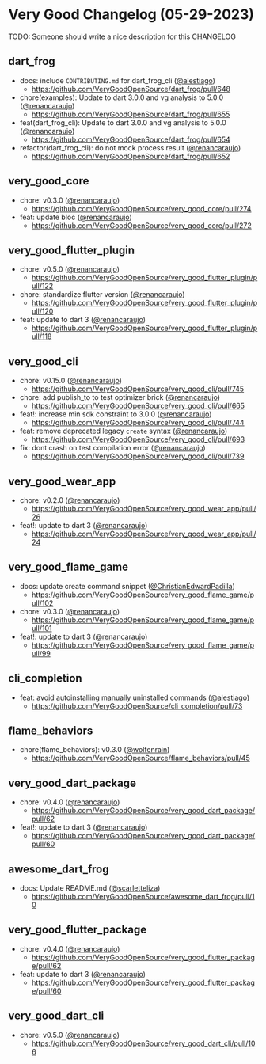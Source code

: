 # Very Good Changelog (05-29-2023)

TODO: Someone should write a nice description for this CHANGELOG

## dart_frog
- docs: include `CONTRIBUTING.md` for dart_frog_cli ([@alestiago](https://github.com/alestiago))
	- https://github.com/VeryGoodOpenSource/dart_frog/pull/648
- chore(examples): Update to dart 3.0.0 and vg analysis to 5.0.0 ([@renancaraujo](https://github.com/renancaraujo))
	- https://github.com/VeryGoodOpenSource/dart_frog/pull/655
- feat(dart_frog_cli): Update to dart 3.0.0 and vg analysis to 5.0.0 ([@renancaraujo](https://github.com/renancaraujo))
	- https://github.com/VeryGoodOpenSource/dart_frog/pull/654
- refactor(dart_frog_cli): do not mock process result ([@renancaraujo](https://github.com/renancaraujo))
	- https://github.com/VeryGoodOpenSource/dart_frog/pull/652

## very_good_core
- chore: v0.3.0 ([@renancaraujo](https://github.com/renancaraujo))
	- https://github.com/VeryGoodOpenSource/very_good_core/pull/274
- feat: update bloc ([@renancaraujo](https://github.com/renancaraujo))
	- https://github.com/VeryGoodOpenSource/very_good_core/pull/272

## very_good_flutter_plugin
- chore: v0.5.0 ([@renancaraujo](https://github.com/renancaraujo))
	- https://github.com/VeryGoodOpenSource/very_good_flutter_plugin/pull/122
- chore: standardize flutter version ([@renancaraujo](https://github.com/renancaraujo))
	- https://github.com/VeryGoodOpenSource/very_good_flutter_plugin/pull/120
- feat: update to dart 3 ([@renancaraujo](https://github.com/renancaraujo))
	- https://github.com/VeryGoodOpenSource/very_good_flutter_plugin/pull/118

## very_good_cli
- chore: v0.15.0 ([@renancaraujo](https://github.com/renancaraujo))
	- https://github.com/VeryGoodOpenSource/very_good_cli/pull/745
- chore: add publish_to to test optimizer brick ([@renancaraujo](https://github.com/renancaraujo))
	- https://github.com/VeryGoodOpenSource/very_good_cli/pull/665
- feat!: increase min sdk constraint to 3.0.0 ([@renancaraujo](https://github.com/renancaraujo))
	- https://github.com/VeryGoodOpenSource/very_good_cli/pull/744
- feat: remove deprecated legacy `create` syntax ([@renancaraujo](https://github.com/renancaraujo))
	- https://github.com/VeryGoodOpenSource/very_good_cli/pull/693
- fix: dont crash on test compilation error ([@renancaraujo](https://github.com/renancaraujo))
	- https://github.com/VeryGoodOpenSource/very_good_cli/pull/739

## very_good_wear_app
- chore: v0.2.0 ([@renancaraujo](https://github.com/renancaraujo))
	- https://github.com/VeryGoodOpenSource/very_good_wear_app/pull/26
- feat!: update to dart 3 ([@renancaraujo](https://github.com/renancaraujo))
	- https://github.com/VeryGoodOpenSource/very_good_wear_app/pull/24

## very_good_flame_game
- docs: update create command snippet ([@ChristianEdwardPadilla](https://github.com/ChristianEdwardPadilla))
	- https://github.com/VeryGoodOpenSource/very_good_flame_game/pull/102
- chore: v0.3.0 ([@renancaraujo](https://github.com/renancaraujo))
	- https://github.com/VeryGoodOpenSource/very_good_flame_game/pull/101
- feat!: update to dart 3 ([@renancaraujo](https://github.com/renancaraujo))
	- https://github.com/VeryGoodOpenSource/very_good_flame_game/pull/99

## cli_completion
- feat: avoid autoinstalling manually uninstalled commands ([@alestiago](https://github.com/alestiago))
	- https://github.com/VeryGoodOpenSource/cli_completion/pull/73

## flame_behaviors
- chore(flame_behaviors): v0.3.0 ([@wolfenrain](https://github.com/wolfenrain))
	- https://github.com/VeryGoodOpenSource/flame_behaviors/pull/45

## very_good_dart_package
- chore: v0.4.0 ([@renancaraujo](https://github.com/renancaraujo))
	- https://github.com/VeryGoodOpenSource/very_good_dart_package/pull/62
- feat!: update to dart 3 ([@renancaraujo](https://github.com/renancaraujo))
	- https://github.com/VeryGoodOpenSource/very_good_dart_package/pull/60

## awesome_dart_frog
- docs: Update README.md ([@scarletteliza](https://github.com/scarletteliza))
	- https://github.com/VeryGoodOpenSource/awesome_dart_frog/pull/10

## very_good_flutter_package
- chore: v0.4.0 ([@renancaraujo](https://github.com/renancaraujo))
	- https://github.com/VeryGoodOpenSource/very_good_flutter_package/pull/62
- feat: update to dart 3 ([@renancaraujo](https://github.com/renancaraujo))
	- https://github.com/VeryGoodOpenSource/very_good_flutter_package/pull/60

## very_good_dart_cli
- chore: v0.5.0 ([@renancaraujo](https://github.com/renancaraujo))
	- https://github.com/VeryGoodOpenSource/very_good_dart_cli/pull/106
